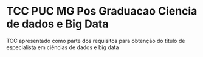 # TCC PUC MG Pos Graduacao Ciencia de dados e Big Data
 TCC apresentado como parte dos requisitos para obtenção do título de especialista em ciências de dados e big data

